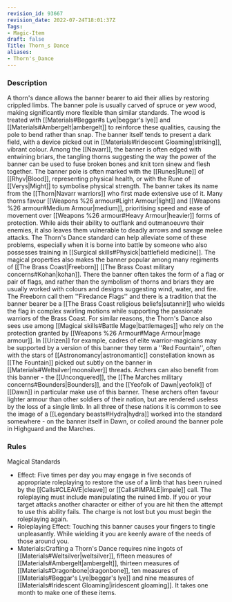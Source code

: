 ```yaml
---
revision_id: 93667
revision_date: 2022-07-24T18:01:37Z
Tags:
- Magic-Item
draft: false
Title: Thorn_s Dance
aliases:
- Thorn's_Dance
---
```

### Description
A thorn's dance allows the banner bearer to aid their allies by restoring crippled limbs. The banner pole is usually carved of spruce or yew wood, making significantly more flexible than similar standards. The wood is treated with [[Materials#Beggar#s Lye|beggar's lye]] and [[Materials#Ambergelt|ambergelt]] to reinforce these qualities, causing the pole to bend rather than snap. The banner itself tends to present a dark field, with a device picked out in [[Materials#Iridescent Gloaming|striking]], vibrant colour. Among the [[Navarr]], the banner is often edged with entwining briars, the tangling thorns suggesting the way the power of the banner can be used to fuse broken bones and knit torn sinew and flesh together. The banner pole is often marked with the [[Runes|Rune]] of [[Rhyv|Blood]], representing physical health, or with the Rune of [[Verys|Might]] to symbolise physical strength.
The banner takes its name from the [[Thorn|Navarr warriors]] who first made extensive use of it. Many thorns favour [[Weapons %26 armour#Light Armour|light]] and [[Weapons %26 armour#Medium Armour|medium]], prioritising speed and ease of movement over [[Weapons %26 armour#Heavy Armour|heavier]] forms of protection. While aids their ability to outflank and outmanoeuvre their enemies, it also leaves them vulnerable to deadly arrows and savage melee attacks. The Thorn's Dance standard can help alleviate some of these problems, especially when it is borne into battle by someone who also possesses training in [[Surgical skills#Physick|battlefield medicine]]. 
The magical properties also makes the banner popular among many regiments of [[The Brass Coast|Freeborn]] [[The Brass Coast military concerns#Kohan|kohan]]. There the banner often takes the form of a flag or pair of flags, and rather than the symbolism of thorns and briars they are usually worked with colours and designs suggesting wind, water, and fire. The Freeborn call them ''Firedance Flags'' and there is a tradition that the banner bearer be a [[The Brass Coast religious beliefs|sutannir]] who wields the flag in complex swirling motions while supporting the passionate warriors of the Brass Coast.
For similar reasons, the Thorn's Dance also sees use among [[Magical skills#Battle Mage|battlemages]] who rely on the protection granted by [[Weapons %26 Armour#Mage Armour|mage armour]]. In [[Urizen]] for example, cadres of elite warrior-magicians may be supported by a version of this banner they term a ''Red Fountain'', often with the stars of [[Astronomancy|astronomantic]] constellation known as [[The Fountain]] picked out subtly on the banner in [[Materials#Weltsilver|moonsilver]] threads.
Archers can also benefit from this banner - the [[Unconquered]], the [[The Marches military concerns#Bounders|Bounders]], and the [[Yeofolk of Dawn|yeofolk]] of [[Dawn]] in particular make use of this banner. These archers often favour lighter armour than other soldiers of their nation, but are rendered useless by the loss of a single limb. In all three of these nations it is common to see the image of a [[Legendary beasts#Hydra|hydra]] worked into the standard somewhere - on the banner itself in Dawn, or coiled around the banner pole in Highguard and the Marches.
### Rules
Magical Standards
* Effect: Five times per day you may engage in five seconds of appropriate roleplaying to restore the use of a limb that has been ruined by the [[Calls#CLEAVE|cleave]] or [[Calls#IMPALE|impale]] call. The roleplaying must include manipulating the ruined limb. If you or your target attacks another character or either of you are hit then the attempt to use this ability fails. The charge is not lost but you must begin the roleplaying again.
* Roleplaying Effect: Touching this banner causes your fingers to tingle unpleasantly. While wielding it you are keenly aware of the needs of those around you.
* Materials:Crafting a Thorn's Dance requires nine ingots of [[Materials#Weltsilver|weltsilver]], fifteen measures of [[Materials#Ambergelt|ambergelt]], thirteen measures of [[Materials#Dragonbone|dragonbone]], ten measures of [[Materials#Beggar's Lye|beggar's lye]] and nine measures of [[Materials#Iridescent Gloaming|iridescent gloaming]]. It takes one month to make one of these items.